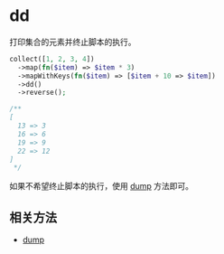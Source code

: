 # dd

打印集合的元素并终止脚本的执行。

```php
collect([1, 2, 3, 4])
  ->map(fn($item) => $item * 3)
  ->mapWithKeys(fn($item) => [$item + 10 => $item])
  ->dd()
  ->reverse();

/**
[
  13 => 3
  16 => 6
  19 => 9
  22 => 12
]
 */
```

如果不希望终止脚本的执行，使用 [dump](dump.md) 方法即可。

## 相关方法

- [dump](dump.md)